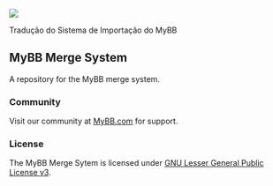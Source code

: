 ![](https://mediacru.sh/2jDDrUQZOUms.png)

Tradução do Sistema de Importação do MyBB

## MyBB Merge System
A repository for the MyBB merge system.

### Community
Visit our community at [MyBB.com](http://www.mybb.com) for support.

### License
The MyBB Merge Sytem is licensed under [GNU Lesser General Public License v3](http://www.mybb.com/downloads/merge-system/license-liability).
